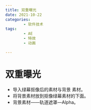 ```yaml
---
title: 双重曝光
date: 2021-10-22
categories:
        - 软件技术
tags:
        - AE
        - 特效
        - 动画

---
```


# 双重曝光

- 导入绿幕抠像后的素材与背景 素材。
- 将背景素材放到抠像绿幕素材的下面。
- 背景素材——轨道遮罩—Alpha。
